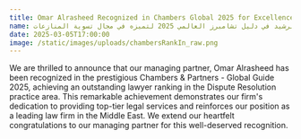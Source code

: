 ```yaml
---
title: Omar Alrasheed Recognized in Chambers Global 2025 for Excellence in Dispute Resolution
name: تكريم عمر الرشيد في دليل تشامبرز العالمي 2025 لتميزه في مجال تسوية المنازعات
date: 2025-03-05T17:00:00
image: /static/images/uploads/chambersRankIn_raw.png
---
```

We are thrilled to announce that our managing partner, Omar Alrasheed has been recognized in the prestigious Chambers & Partners - Global Guide 2025, achieving an outstanding lawyer ranking in the Dispute Resolution practice area. This remarkable achievement demonstrates our firm's dedication to providing top-tier legal services and reinforces our position as a leading law firm in the Middle East. We extend our heartfelt congratulations to our managing partner for this well-deserved recognition.
